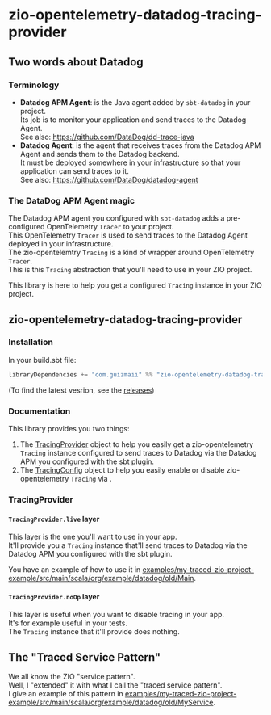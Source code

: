 # zio-opentelemetry-datadog-tracing-provider

## Two words about Datadog

### Terminology

- **Datadog APM Agent**: is the Java agent added by `sbt-datadog` in your project.    
  Its job is to monitor your application and send traces to the Datadog Agent.   
  See also: https://github.com/DataDog/dd-trace-java   
- **Datadog Agent**: is the agent that receives traces from the Datadog APM Agent and sends them to the Datadog backend.    
  It must be deployed somewhere in your infrastructure so that your application can send traces to it.    
  See also: https://github.com/DataDog/datadog-agent   

### The DataDog APM Agent magic

The Datadog APM agent you configured with `sbt-datadog` adds a pre-configured OpenTelemetry `Tracer` to your project.    
This OpenTelemetry `Tracer` is used to send traces to the Datadog Agent deployed in your infrastructure.   
The zio-opentelemtry `Tracing` is a kind of wrapper around OpenTelemetry `Tracer`.   
This is this `Tracing` abstraction that you'll need to use in your ZIO project.

This library is here to help you get a configured `Tracing` instance in your ZIO project.

## zio-opentelemetry-datadog-tracing-provider

### Installation

In your build.sbt file:
```scala
libraryDependencies += "com.guizmaii" %% "zio-opentelemetry-datadog-tracing-provider" % "x.x.x"
```
(To find the latest vesrion, see the [releases](https://github.com/guizmaii-opensource/sbt-datadog/releases))

### Documentation

This library provides you two things:
1. The [TracingProvider](zio-opentelemetry-datadog-tracing-provider/src/main/scala/com/guizmaii/datadog/zio/tracing/provider/TracingProvider.scala) object to help you easily get a zio-opentelemetry `Tracing` instance configured to send traces to Datadog via the Datadog APM you configured with the sbt plugin.
2. The [TracingConfig](zio-opentelemetry-datadog-tracing-provider/src/main/scala/com/guizmaii/datadog/zio/tracing/provider/TracingConfig.scala) object to help you easily enable or disable zio-opentelemetry `Tracing` via .

### TracingProvider

#### `TracingProvider.live` layer

This layer is the one you'll want to use in your app.    
It'll provide you a `Tracing` instance that'll send traces to Datadog via the Datadog APM you configured with the sbt plugin.

You have an example of how to use it in [examples/my-traced-zio-project-example/src/main/scala/org/example/datadog/old/Main](examples/my-traced-zio-project-example/src/main/scala/org/example/datadog/otlp/Main.scala).

#### `TracingProvider.noOp` layer

This layer is useful when you want to disable tracing in your app.   
It's for example useful in your tests.   
The `Tracing` instance that it'll provide does nothing. 

## The "Traced Service Pattern"

We all know the ZIO "service pattern".      
Well, I "extended" it with what I call the "traced service pattern".    
I give an example of this pattern in [examples/my-traced-zio-project-example/src/main/scala/org/example/datadog/old/MyService](examples/my-traced-zio-project-example/src/main/scala/org/example/datadog/otlp/MyService.scala).
